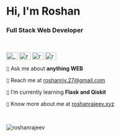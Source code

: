 



<h1>Hi, I'm Roshan</h1>
<h3>Full Stack Web Developer</h3><br>
<p>  
<a href="https://twitter.com/_roshan27" target="blank"><img align="center" src="https://cdn.jsdelivr.net/npm/simple-icons@3.0.1/icons/twitter.svg" alt="_roshan27" height="20" width="30" /></a>  
<a href="https://linkedin.com/in/roshan27" target="blank"><img align="center" src="https://cdn.jsdelivr.net/npm/simple-icons@3.0.1/icons/linkedin.svg" alt="roshan27" height="20" width="30" /></a>  
<a href="https://instagram.com/rosh27._" target="blank"><img align="center" src="https://cdn.jsdelivr.net/npm/simple-icons@3.0.1/icons/instagram.svg" alt="rosh27._" height="20" width="30" /></a>  
<a href="https://www.hackerrank.com/roshan_rajeev" target="blank"><img align="center" src="https://cdn.jsdelivr.net/npm/simple-icons@3.0.1/icons/hackerrank.svg" alt="roshan_rajeev" height="20" width="30" /></a> 
</p>

▯ Ask me about **anything WEB**

▯ Reach me at roshanrjv.27@gmail.com

▯ I’m currently learning **Flask and Qiskit**

▯ Know more about me at [roshanrajeev.xyz](https://roshanrajeev.xyz)


<br>
<p><img align="center" src="https://github-readme-stats.vercel.app/api/top-langs?username=roshanrajeev&show_icons=true&locale=en&layout=compact" alt="roshanrajeev" /></p>
